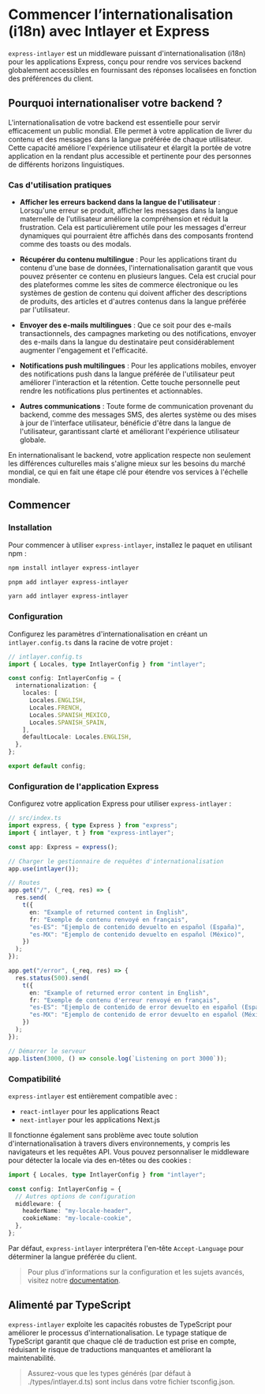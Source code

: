 # Commencer l’internationalisation (i18n) avec Intlayer et Express

`express-intlayer` est un middleware puissant d'internationalisation (i18n) pour les applications Express, conçu pour rendre vos services backend globalement accessibles en fournissant des réponses localisées en fonction des préférences du client.

## Pourquoi internationaliser votre backend ?

L'internationalisation de votre backend est essentielle pour servir efficacement un public mondial. Elle permet à votre application de livrer du contenu et des messages dans la langue préférée de chaque utilisateur. Cette capacité améliore l'expérience utilisateur et élargit la portée de votre application en la rendant plus accessible et pertinente pour des personnes de différents horizons linguistiques.

### Cas d'utilisation pratiques

- **Afficher les erreurs backend dans la langue de l'utilisateur** : Lorsqu'une erreur se produit, afficher les messages dans la langue maternelle de l'utilisateur améliore la compréhension et réduit la frustration. Cela est particulièrement utile pour les messages d'erreur dynamiques qui pourraient être affichés dans des composants frontend comme des toasts ou des modals.

- **Récupérer du contenu multilingue** : Pour les applications tirant du contenu d'une base de données, l'internationalisation garantit que vous pouvez présenter ce contenu en plusieurs langues. Cela est crucial pour des plateformes comme les sites de commerce électronique ou les systèmes de gestion de contenu qui doivent afficher des descriptions de produits, des articles et d'autres contenus dans la langue préférée par l'utilisateur.

- **Envoyer des e-mails multilingues** : Que ce soit pour des e-mails transactionnels, des campagnes marketing ou des notifications, envoyer des e-mails dans la langue du destinataire peut considérablement augmenter l'engagement et l'efficacité.

- **Notifications push multilingues** : Pour les applications mobiles, envoyer des notifications push dans la langue préférée de l'utilisateur peut améliorer l'interaction et la rétention. Cette touche personnelle peut rendre les notifications plus pertinentes et actionnables.

- **Autres communications** : Toute forme de communication provenant du backend, comme des messages SMS, des alertes système ou des mises à jour de l'interface utilisateur, bénéficie d'être dans la langue de l'utilisateur, garantissant clarté et améliorant l'expérience utilisateur globale.

En internationalisant le backend, votre application respecte non seulement les différences culturelles mais s'aligne mieux sur les besoins du marché mondial, ce qui en fait une étape clé pour étendre vos services à l'échelle mondiale.

## Commencer

### Installation

Pour commencer à utiliser `express-intlayer`, installez le paquet en utilisant npm :

```bash
npm install intlayer express-intlayer
```

```bash
pnpm add intlayer express-intlayer
```

```bash
yarn add intlayer express-intlayer
```

### Configuration

Configurez les paramètres d'internationalisation en créant un `intlayer.config.ts` dans la racine de votre projet :

```typescript
// intlayer.config.ts
import { Locales, type IntlayerConfig } from "intlayer";

const config: IntlayerConfig = {
  internationalization: {
    locales: [
      Locales.ENGLISH,
      Locales.FRENCH,
      Locales.SPANISH_MEXICO,
      Locales.SPANISH_SPAIN,
    ],
    defaultLocale: Locales.ENGLISH,
  },
};

export default config;
```

### Configuration de l'application Express

Configurez votre application Express pour utiliser `express-intlayer` :

```typescript
// src/index.ts
import express, { type Express } from "express";
import { intlayer, t } from "express-intlayer";

const app: Express = express();

// Charger le gestionnaire de requêtes d'internationalisation
app.use(intlayer());

// Routes
app.get("/", (_req, res) => {
  res.send(
    t({
      en: "Example of returned content in English",
      fr: "Exemple de contenu renvoyé en français",
      "es-ES": "Ejemplo de contenido devuelto en español (España)",
      "es-MX": "Ejemplo de contenido devuelto en español (México)",
    })
  );
});

app.get("/error", (_req, res) => {
  res.status(500).send(
    t({
      en: "Example of returned error content in English",
      fr: "Exemple de contenu d'erreur renvoyé en français",
      "es-ES": "Ejemplo de contenido de error devuelto en español (España)",
      "es-MX": "Ejemplo de contenido de error devuelto en español (México)",
    })
  );
});

// Démarrer le serveur
app.listen(3000, () => console.log(`Listening on port 3000`));
```

### Compatibilité

`express-intlayer` est entièrement compatible avec :

- `react-intlayer` pour les applications React
- `next-intlayer` pour les applications Next.js

Il fonctionne également sans problème avec toute solution d'internationalisation à travers divers environnements, y compris les navigateurs et les requêtes API. Vous pouvez personnaliser le middleware pour détecter la locale via des en-têtes ou des cookies :

```typescript
import { Locales, type IntlayerConfig } from "intlayer";

const config: IntlayerConfig = {
  // Autres options de configuration
  middleware: {
    headerName: "my-locale-header",
    cookieName: "my-locale-cookie",
  },
};
```

Par défaut, `express-intlayer` interprétera l'en-tête `Accept-Language` pour déterminer la langue préférée du client.

> Pour plus d'informations sur la configuration et les sujets avancés, visitez notre [documentation](https://github.com/aymericzip/intlayer/blob/main/docs/fr/concept/configuration).

## Alimenté par TypeScript

`express-intlayer` exploite les capacités robustes de TypeScript pour améliorer le processus d'internationalisation. Le typage statique de TypeScript garantit que chaque clé de traduction est prise en compte, réduisant le risque de traductions manquantes et améliorant la maintenabilité.

> Assurez-vous que les types générés (par défaut à ./types/intlayer.d.ts) sont inclus dans votre fichier tsconfig.json.
